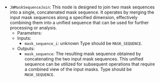 - `JWMaskSequenceJoin`: This node is designed to join two mask sequences into a single, concatenated mask sequence. It operates by merging the input mask sequences along a specified dimension, effectively combining them into a unified sequence that can be used for further processing or analysis.
    - Parameters:
    - Inputs:
        - `mask_sequence_i`: unknown Type should be `MASK_SEQUENCE`.
    - Outputs:
        - `mask_sequence`: The resulting mask sequence obtained by concatenating the two input mask sequences. This unified sequence can be utilized for subsequent operations that require a combined view of the input masks. Type should be `MASK_SEQUENCE`.
